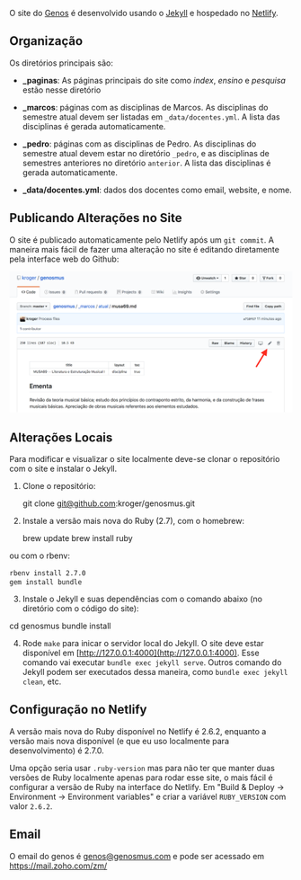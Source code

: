 O site do [Genos](https://genosmus.com/) é desenvolvido usando o
[Jekyll](https://jekyllrb.com) e hospedado no
[Netlify](https://app.netlify.com).

## Organização

Os diretórios principais são:

- **_paginas**: As páginas principais do site como *index*, *ensino* e
  *pesquisa* estão nesse diretório

- **_marcos**: páginas com as disciplinas de Marcos. As disciplinas do
  semestre atual devem ser listadas em `_data/docentes.yml`. A lista
  das disciplinas é gerada automaticamente.

- **_pedro**: páginas com as disciplinas de Pedro. As disciplinas do
  semestre atual devem estar no diretório `_pedro`, e as disciplinas
  de semestres anteriores no diretório `anterior`. A lista das
  disciplinas é gerada automaticamente.

- **_data/docentes.yml**: dados dos docentes como email, website, e
  nome.

## Publicando Alterações no Site

O site é publicado automaticamente pelo Netlify após um `git commit`.
A maneira mais fácil de fazer uma alteração no site é editando
diretamente pela interface web do Github:

![](img/editar.png)

## Alterações Locais

Para modificar e visualizar o site localmente deve-se clonar o
repositório com o site e instalar o Jekyll.

1. Clone o repositório:

    git clone git@github.com:kroger/genosmus.git

2. Instale a versão mais nova do Ruby (2.7), com o homebrew:

    brew update
    brew install ruby

ou com o rbenv:

    rbenv install 2.7.0
    gem install bundle

3. Instale o Jekyll e suas dependências com o comando abaixo (no
   diretório com o código do site):

  cd genosmus
	bundle install

4. Rode `make` para inicar o servidor local do Jekyll. O site deve
   estar disponível em [http://127.0.0.1:4000](http://127.0.0.1:4000).
   Esse comando vai executar `bundle exec jekyll serve`. Outros
   comando do Jekyll podem ser executados dessa maneira, como `bundle
   exec jekyll clean`, etc.

## Configuração no Netlify

A versão mais nova do Ruby disponível no Netlify é 2.6.2, enquanto a
versão mais nova disponível (e que eu uso localmente para
desenvolvimento) é 2.7.0.

Uma opção seria usar `.ruby-version` mas para não ter que manter duas
versões de Ruby localmente apenas para rodar esse site, o mais fácil é
configurar a versão de Ruby na interface do Netlify. Em "Build &
Deploy -> Environment -> Environment variables" e criar a variável
`RUBY_VERSION` com valor `2.6.2`.

## Email

O email do genos é genos@genosmus.com e pode ser acessado em
https://mail.zoho.com/zm/
